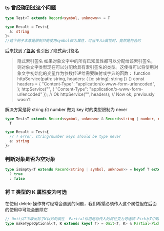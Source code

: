 ### ts 曾经碰到过这个问题

```typescript
type Test<T extends Record<symbol, unknown>> = T

type Result = Test<{
  a: string
}>
//这个例子本意是限制只能使用symbol做为属性，可当传入a属性时，竟然是符合的
```

后来找到了[答案](https://stackoverflow.com/questions/71230709/why-isnt-it-working-t-extends-recordsymbol-unknown/71230886#71230886)
也引出了隐式索引签名

> 隐式索引签名
> 如果对象文字中的所有已知属性都可以分配给该索引签名，则对象文字类型现在可以分配给具有索引签名的类型。这使得可以将使用对象文字初始化的变量作为参数传递给需要映射或字典的函数：
> function httpService(path: string, headers: { [x: string]: string }) {}
> const headers = {
> "Content-Type": "application/x-www-form-urlencoded",
> };
> httpService("", { "Content-Type": "application/x-www-form-urlencoded" }); // Ok
> httpService("", headers); // Now ok, previously wasn't

解决方案是将 string 和 number 做为 key 时的类型限制为 never

```typescript
type Test<T extends Record<symbol, unknown> & Record<string | number, never>> =
  T

type Result = Test<{
  // ! error, string/number keys should be type never
  a: string
}>
```

### 判断对象是否为空对象

```typescript
type isEmpty<T extends Record<string | symbol, unknown>> = keyof T extends never
  ? true
  : false
```

### 将 T 类型的 K 属性变为可选

在使用 delete 操作符时经常会遇到的问题，我们希望必须传入这个属性但在后面的使用中可能会删除它

```typescript
// Omit从T中取出除了K以外的属性  Partial作用是将传入的属性变为可选项.Pick从T中取出一系列K的属性
type makeTypeOptional<T, K extends keyof T> = Omit<T, K> & Partial<Pick<T, K>>
```
